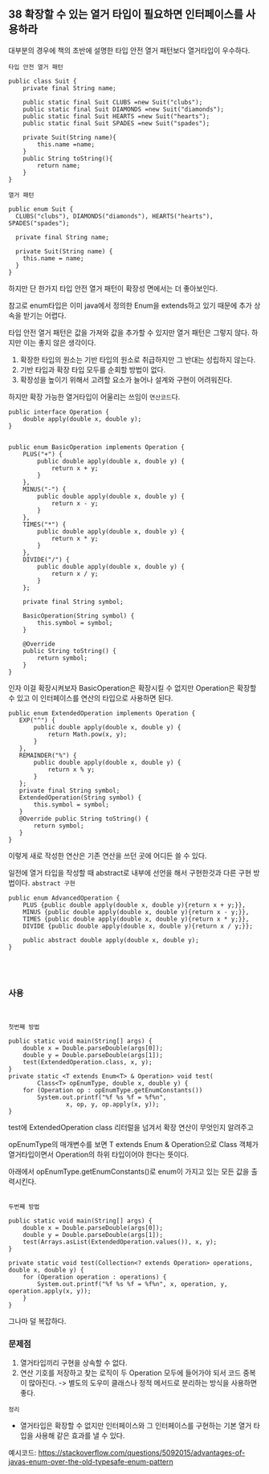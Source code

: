 ## 38 확장할 수 있는 열거 타입이 필요하면 인터페이스를 사용하라

대부분의 경우에 책의 초반에 설명한 타입 안전 열거 패턴보다 열거타입이 우수하다.


`타입 안전 열거 패턴`
```
public class Suit {
    private final String name;

    public static final Suit CLUBS =new Suit("clubs");
    public static final Suit DIAMONDS =new Suit("diamonds");
    public static final Suit HEARTS =new Suit("hearts");
    public static final Suit SPADES =new Suit("spades");    

    private Suit(String name){
        this.name =name;
    }
    public String toString(){
        return name;
    }
}
```
`열거 패턴`
```
public enum Suit {
  CLUBS("clubs"), DIAMONDS("diamonds"), HEARTS("hearts"), SPADES("spades");

  private final String name;

  private Suit(String name) {
    this.name = name;
  }
}
```

하지만 단 한가지 타입 안전 열거 패턴이 확장성 면에서는 더 좋아보인다.

참고로 enum타입은 이미 java에서 정의한 Enum을 extends하고 있기 때문에 추가 상속을 받기는 어렵다.

타입 안전 열거 패턴은 값을 가져와 값을 추가할 수 있지만 열거 패턴은 그렇지 않다. 하지만 이는 좋지 않은 생각이다.
1. 확장한 타입의 원소는 기반 타입의 원소로 취급하지만 그 반대는 성립하지 않는다.
2. 기반 타입과 확장 타입 모두를 순회할 방법이 없다.
3. 확장성을 높이기 위해서 고려할 요소가 늘어나 설계와 구현이 어려워진다.


하지만 확장 가능한 열거타입이 어울리는 쓰임이 `연산코드`다.

```
public interface Operation {
    double apply(double x, double y);
}


public enum BasicOperation implements Operation {
    PLUS("+") {
        public double apply(double x, double y) {
            return x + y;
        }
    },
    MINUS("-") {
        public double apply(double x, double y) {
            return x - y;
        }
    },
    TIMES("*") {
        public double apply(double x, double y) {
            return x * y;
        }
    },
    DIVIDE("/") {
        public double apply(double x, double y) {
            return x / y;
        }
    };

    private final String symbol;

    BasicOperation(String symbol) {
        this.symbol = symbol;
    }

    @Override
    public String toString() {
        return symbol;
    }
}
```
인자 이걸 확장시켜보자
BasicOperation은 확장시킬 수 없지만 Operation은 확장할 수 있고 이 인터페이스를 연산의 타입으로 사용하면 된다.
```
public enum ExtendedOperation implements Operation {
   EXP("^") {
       public double apply(double x, double y) {
           return Math.pow(x, y);
       }
   },
   REMAINDER("%") {
       public double apply(double x, double y) {
           return x % y;
       }
   };
   private final String symbol;
   ExtendedOperation(String symbol) {
       this.symbol = symbol;
   }
   @Override public String toString() {
       return symbol;
   }
}
```
이렇게 새로 작성한 연산은 기존 연산을 쓰던 곳에 어디든 쓸 수 있다.


일전에 열거 타입을 작성할 때 abstract로 내부에 선언을 해서 구현한것과 다른 구현 방법이다.
`abstract 구현`
```
public enum AdvancedOperation {
    PLUS {public double apply(double x, double y){return x + y;}},
    MINUS {public double apply(double x, double y){return x - y;}},
    TIMES {public double apply(double x, double y){return x * y;}},
    DIVIDE {public double apply(double x, double y){return x / y;}};

    public abstract double apply(double x, double y);
}
```
<br><br>

### 사용
<br>

`첫번째 방법`
```
public static void main(String[] args) {
    double x = Double.parseDouble(args[0]);
    double y = Double.parseDouble(args[1]);
    test(ExtendedOperation.class, x, y);
}
private static <T extends Enum<T> & Operation> void test(
        Class<T> opEnumType, double x, double y) {
    for (Operation op : opEnumType.getEnumConstants())
        System.out.printf("%f %s %f = %f%n",
                x, op, y, op.apply(x, y));
}
```
test에 ExtendedOperation class 리터럴을 넘겨서 확장 연산이 무엇인지 알려주고

opEnumType의 매개변수를 보면 T extends Enum<T> & Operation으로 Class 객체가 열거타입이면서 Operation의 하위 타입이어야 한다는 뜻이다.

아래에서 opEnumType.getEnumConstants()로 enum이 가지고 있는 모든 값을 출력시킨다.
<br><br>

`두번째 방법`
```
public static void main(String[] args) {
    double x = Double.parseDouble(args[0]);
    double y = Double.parseDouble(args[1]);
    test(Arrays.asList(ExtendedOperation.values()), x, y);
}

private static void test(Collection<? extends Operation> operations, double x, double y) {
    for (Operation operation : operations) {
        System.out.printf("%f %s %f = %f%n", x, operation, y, operation.apply(x, y));
    }
}
```
그나마 덜 복잡하다.

### 문제점
1. 열거타입끼리 구현을 상속할 수 없다.
2. 연산 기호를 저장하고 찾는 로직이 두 Operation 모두에 들어가야 되서 코드 중복이 많아진다.
-> 별도의 도우미 클래스나 정적 메서드로 분리하는 방식을 사용하면 좋다.

`정리`
- 열거타입은 확장할 수 없지만 인터페이스와 그 인터페이스를 구현하는 기본 열거 타입을 사용해 같은 효과를 낼 수 있다.

예시코드: https://stackoverflow.com/questions/5092015/advantages-of-javas-enum-over-the-old-typesafe-enum-pattern
